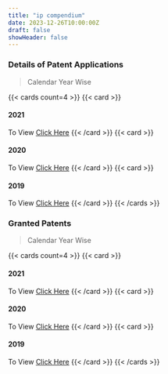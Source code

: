 ```yaml
---
title: "ip compendium"
date: 2023-12-26T10:00:00Z
draft: false
showHeader: false
---
```


### Details of Patent Applications 

> Calendar Year Wise

{{< cards count=4 >}}
{{< card >}}
#### 2021

To View [Click Here](mailto:headiprnc@vardhaman.org)
{{< /card >}}
{{< card >}}
#### 2020

To View [Click Here](mailto:headiprnc@vardhaman.org)
{{< /card >}}
{{< card >}}
#### 2019

To View [Click Here](mailto:headiprnc@vardhaman.org)
{{< /card >}}
{{< /cards >}}

### Granted Patents 

> Calendar Year Wise

{{< cards count=4 >}}
{{< card >}}
#### 2021

To View [Click Here](mailto:headiprnc@vardhaman.org)
{{< /card >}}
{{< card >}}
#### 2020

To View [Click Here](mailto:headiprnc@vardhaman.org)
{{< /card >}}
{{< card >}}
#### 2019

To View [Click Here](mailto:headiprnc@vardhaman.org)
{{< /card >}}
{{< /cards >}}
